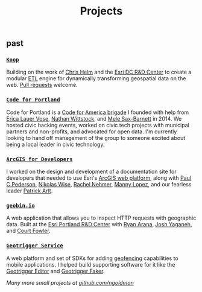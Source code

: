 <header class="colophon">

# Projects

</header>

## past

### [`Koop`](http://koopjs.github.io/)

Building on the work of [Chris Helm](https://github.com/chelm) and the [Esri DC R&D Center](http://dc.esri.com/) to create a modular [ETL](http://en.wikipedia.org/wiki/Extract,_transform,_load) engine for dynamically transforming geospatial data on the web. [Pull requests](http://readwrite.com/2014/07/02/github-pull-request-etiquette) welcome.

### [`Code for Portland`](http://codeforportland.org)

Code for Portland is a [Code for America brigade](http://codeforamerica.org/brigade/) I founded with help from [Erica Lauer Vose](https://twitter.com/elauervose), [Nathan Wittstock](https://twitter.com/milkandtang), and [Mele Sax-Barnett](http://pdxmele.com/) in 2014. We hosted civic hacking events, worked on civic tech projects with municipal partners and non-profits, and advocated for open data. I'm currently looking to hand off management of the group to someone excited about being a local leader in civic technology.

### [`ArcGIS for Developers`](https://developers.arcgis.com)

I worked on the design and development of a documentation site for developers that needed to use Esri's [ArcGIS web platform](http://www.arcgis.com/features/), along with [Paul C Pederson](http://ppaulcpederson.com), [Nikolas Wise](http://nikolas.io/), [Rachel Nehmer](https://github.com/kneemer), [Manny Lopez](https://twitter.com/himannylopez), and our fearless leader [Patrick Arlt](https://github.com/patrickarlt/).

### [`geobin.io`](http://geobin.io)

A web application that allows you to inspect HTTP requests with geographic data. Built at the [Esri Portland R&D Center](http://pdx.esri.com) with [Ryan Arana](https://github.com/aranasaurus), [Josh Yaganeh](https://github.com/jyaganeh), and [Court Fowler](https://github.com/courtf).

### [`Geotrigger Service`](https://developers.arcgis.com/en/features/geotrigger-service/)

A web platform and set of SDKs for adding [geofencing](http://en.wikipedia.org/wiki/Geo-fence) capabilities to mobile applications. I helped build supporting software for it like the [Geotrigger Editor](https://developers.arcgis.com/geotrigger-service/guide/geotrigger-editor/) and [Geotrigger Faker](https://developers.arcgis.com/geotrigger-service/guide/geotrigger-faker/).

*Many more small projects at [github.com/ngoldman](https://github.com/ngoldman?tab=repositories)*
